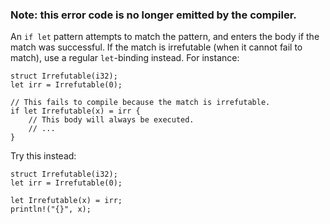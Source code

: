 ### Note: this error code is no longer emitted by the compiler.

An `if let` pattern attempts to match the pattern, and enters the body if the
match was successful. If the match is irrefutable (when it cannot fail to
match), use a regular `let`-binding instead. For instance:

```
struct Irrefutable(i32);
let irr = Irrefutable(0);

// This fails to compile because the match is irrefutable.
if let Irrefutable(x) = irr {
    // This body will always be executed.
    // ...
}
```

Try this instead:

```
struct Irrefutable(i32);
let irr = Irrefutable(0);

let Irrefutable(x) = irr;
println!("{}", x);
```
